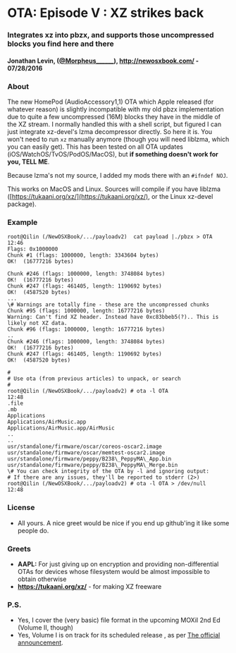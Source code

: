 OTA: Episode V : XZ strikes back
================================

### Integrates xz into pbzx, and supports those uncompressed blocks you find here and there

#### Jonathan Levin, ([@Morpheus\_\_\_\_\_\_](http://twitter.com/Morpheus______)), http://newosxbook.com/ - 07/28/2016

### About

The new HomePod (AudioAccessory1,1) OTA which Apple released (for whatever reason) is slightly incompatible with my old pbzx implementation due to quite a few uncompressed (16M) blocks they have in the middle of the XZ stream. I normally handled this with a shell script, but figured I can just integrate xz-devel's lzma decompressor directly. So here it is. You won't need to run `xz` manually anymore (though you will need liblzma, which you can easily get). This has been tested on all OTA updates (iOS/WatchOS/TvOS/PodOS/MacOS), but **if something doesn't work for you, TELL ME**.

Because lzma's not my source, I added my mods there with an `#ifndef NOJ`.

This works on MacOS and Linux. Sources will compile if you have liblzma ([https://tukaani.org/xz/](https://tukaani.org/xz/), or the Linux xz-devel package).

### Example

```
root@Qilin (/NewOSXBook/.../payloadv2)  cat payload |./pbzx > OTA               12:46
Flags: 0x1000000
Chunk #1 (flags: 1000000, length: 3343604 bytes)
OK!  (16777216 bytes)

Chunk #246 (flags: 1000000, length: 3748084 bytes)
OK!  (16777216 bytes)
Chunk #247 (flags: 461405, length: 1190692 bytes)
OK!  (4587520 bytes)
...
\# Warnings are totally fine - these are the uncompressed chunks
Chunk #95 (flags: 1000000, length: 16777216 bytes)
Warning: Can't find XZ header. Instead have 0xc83bbeb5(?).. This is likely not XZ data.
Chunk #96 (flags: 1000000, length: 16777216 bytes)
..
Chunk #246 (flags: 1000000, length: 3748084 bytes)
OK!  (16777216 bytes)
Chunk #247 (flags: 461405, length: 1190692 bytes)
OK!  (4587520 bytes)

#
# Use ota (from previous articles) to unpack, or search
#
root@Qilin (/NewOSXBook/.../payloadv2) # ota -l OTA                     12:48
.file
.mb
Applications
Applications/AirMusic.app
Applications/AirMusic.app/AirMusic
..
..
usr/standalone/firmware/oscar/coreos-oscar2.image
usr/standalone/firmware/oscar/memtest-oscar2.image
usr/standalone/firmware/peppy/B238\_PeppyMA\_App.bin
usr/standalone/firmware/peppy/B238\_PeppyMA\_Merge.bin
\# You can check integrity of the OTA by -l and ignoring output:
# If there are any issues, they'll be reported to stderr (2>)
root@Qilin (/NewOSXBook/.../payloadv2) # ota -l OTA > /dev/null                  12:48
```

### License

*   All yours. A nice greet would be nice if you end up github'ing it like some people do.

### Greets

*   **AAPL:** For just giving up on encryption and providing non-differential OTAs for devices whose filesystem would be almost impossible to obtain otherwise
*   **https://tukaani.org/xz/** - for making XZ freeware

### P.S.

*   Yes, I cover the (very basic) file format in the upcoming MOXiI 2nd Ed (Volume II, though)
*   Yes, Volume I is on track for its scheduled release , as per [The official announcement](http://newosxbook.com/2ndUpdate.html).
